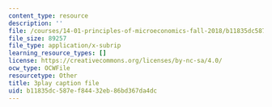 ```yaml
---
content_type: resource
description: ''
file: /courses/14-01-principles-of-microeconomics-fall-2018/b11835dc587ef84432eb86bd367da4dc_jsiCft5v2dk.srt
file_size: 89257
file_type: application/x-subrip
learning_resource_types: []
license: https://creativecommons.org/licenses/by-nc-sa/4.0/
ocw_type: OCWFile
resourcetype: Other
title: 3play caption file
uid: b11835dc-587e-f844-32eb-86bd367da4dc
---
```

